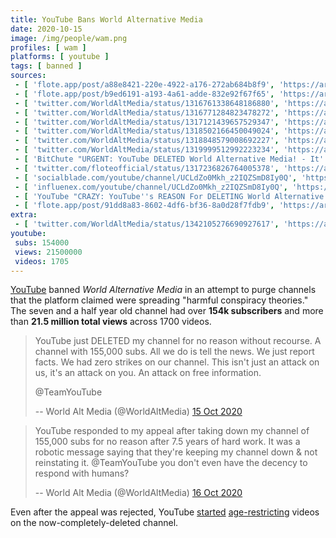 ```yaml
---
title: YouTube Bans World Alternative Media
date: 2020-10-15
image: /img/people/wam.png
profiles: [ wam ]
platforms: [ youtube ]
tags: [ banned ]
sources:
 - [ 'flote.app/post/a88e8421-220e-4922-a176-272ab684b8f9', 'https://archive.is/Ay2kX' ]
 - [ 'flote.app/post/b9ed6191-a193-4a61-adde-832e92f67f65', 'https://archive.is/8eVLv' ]
 - [ 'twitter.com/WorldAltMedia/status/1316761338648186880', 'https://archive.is/kuaU5' ]
 - [ 'twitter.com/WorldAltMedia/status/1316771284823478272', 'https://archive.is/hXFLx' ]
 - [ 'twitter.com/WorldAltMedia/status/1317121439657529347', 'https://archive.is/lkPbX' ]
 - [ 'twitter.com/WorldAltMedia/status/1318502166450049024', 'https://archive.is/9uiTR' ]
 - [ 'twitter.com/WorldAltMedia/status/1318848579008692227', 'https://archive.is/hPAZp' ]
 - [ 'twitter.com/WorldAltMedia/status/1319999512992223234', 'https://archive.is/H2bi3' ]
 - [ 'BitChute "URGENT: YouTube DELETED World Alternative Media! - It''s TIME To END The Censorship!" by World Alternative Media (15 Oct 2020)', 'https://www.bitchute.com/video/PXhxocSreAAw/' ]
 - [ 'twitter.com/floteofficial/status/1317236826764005378', 'https://archive.is/HA0aT' ]
 - [ 'socialblade.com/youtube/channel/UCLdZo0Mkh_z2IQZSmD8Iy0Q', 'https://archive.is/lYty5' ]
 - [ 'influenex.com/youtube/channel/UCLdZo0Mkh_z2IQZSmD8Iy0Q', 'https://archive.is/LBNYr' ]
 - [ 'YouTube "CRAZY: YouTube''s REASON For DELETING World Alternative Media - Criticizing Hollywood?!" by  World Alternative Media''s Revenge (16 Oct 2020)', 'https://www.youtube.com/watch?v=A8tlV9zMVAo' ]
 - [ 'flote.app/post/91dd8a83-8602-4df6-bf36-8a0d28f7fdb9', 'https://archive.is/UOOp7' ]
extra:
 - [ 'twitter.com/WorldAltMedia/status/1342105276690927617', 'https://archive.is/4uFgw' ]
youtube:
 subs: 154000
 views: 21500000
 videos: 1705
---
```


[YouTube](/youtube/) banned _World Alternative Media_ in an attempt to purge
channels that the platform claimed were spreading "harmful conspiracy
theories." The seven and a half year old channel had over **154k subscribers**
and more than **21.5 million total views** across 1700 videos.

> YouTube just DELETED my channel for no reason without recourse. A channel
> with 155,000 subs. All we do is tell the news. We just report facts. We had
> zero strikes on our channel. This isn't just an attack on us, it's an attack
> on you. An attack on free information.
>
> @TeamYouTube
>
> -- World Alt Media (@WorldAltMedia) [15 Oct 2020](https://archive.is/kuaU5)

> YouTube responded to my appeal after taking down my channel of 155,000 subs
> for no reason after 7.5 years of hard work. It was a robotic message saying
> that they're keeping my channel down & not reinstating it. @TeamYouTube you
> don't even have the decency to respond with humans?
>
> -- World Alt Media (@WorldAltMedia) [16 Oct 2020](https://archive.is/lkPbX)

Even after the appeal was rejected, YouTube [started](https://archive.is/vlJhu)
[age-restricting](https://archive.is/KGVnx) videos on the
now-completely-deleted channel.
